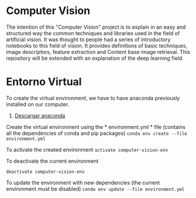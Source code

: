 Computer Vision
===============

The intention of this "Computer Vision" project is to explain in an easy and structured way the common techniques and libraries used in the field of artificial vision. It was thought to people had a series of introductory notebooks to this field of vision. It provides definitions of basic techniques, image descriptors, feature extraction and Content base image retrieval. This repository will be extended with an explanation of the deep learning field.

Entorno Virtual
===============

To create the virtual environment, we have to have anaconda previously installed on our computer.

1. [Descargar anaconda](https://www.anaconda.com/download/)

Create the virtual environment using the * environment.yml * file (contains all the dependencies of conda and pip packages)
`conda env create --file environment.yml`

To activate the created environment
`activate computer-vision-env`

To deactivate the current environment

`deactivate computer-vision-env`

To update the environment with new dependencies (the current environment must be disabled)
`conda env update --file environment.yml`